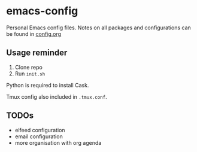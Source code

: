 # emacs-config
Personal Emacs config files. Notes on all packages and configurations can be found in [config.org](config.org)

## Usage reminder
1. Clone repo
2. Run `init.sh`

Python is required to install Cask.

Tmux config also included in `.tmux.conf`.

## TODOs
- elfeed configuration
- email configuration
- more organisation with org agenda
